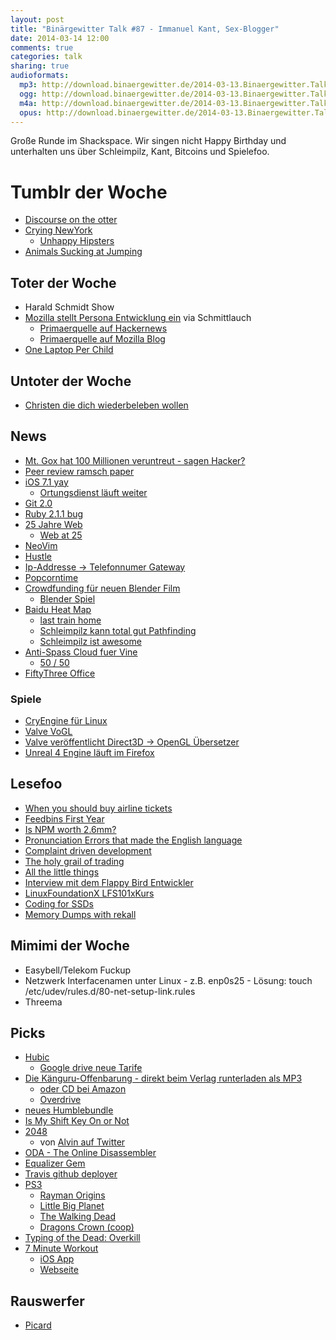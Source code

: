 ```yaml
---
layout: post
title: "Binärgewitter Talk #87 - Immanuel Kant, Sex-Blogger"
date: 2014-03-14 12:00
comments: true
categories: talk
sharing: true
audioformats:
  mp3: http://download.binaergewitter.de/2014-03-13.Binaergewitter.Talk.87.mp3
  ogg: http://download.binaergewitter.de/2014-03-13.Binaergewitter.Talk.87.ogg
  m4a: http://download.binaergewitter.de/2014-03-13.Binaergewitter.Talk.87.m4a
  opus: http://download.binaergewitter.de/2014-03-13.Binaergewitter.Talk.87.opus
---
```

Große Runde im Shackspace. Wir singen nicht Happy Birthday und unterhalten uns über Schleimpilz, Kant, Bitcoins und Spielefoo.

# Tumblr der Woche

- [Discourse on the otter]( http://discourseontheotter.tumblr.com/ )
- [Crying NewYork]( http://cryingnewyork.tumblr.com )
    * [Unhappy Hipsters]( http://unhappyhipsters.com/ )
- [Animals Sucking at Jumping]( http://animalssuckingatjumping.tumblr.com/ )

## Toter der Woche

- Harald Schmidt Show
- [Mozilla stellt Persona Entwicklung ein]( http://www.golem.de/news/login-dienst-mozilla-stellt-persona-entwicklung-ein-1403-105030.html ) via Schmittlauch
   - [Primaerquelle auf Hackernews]( https://news.ycombinator.com/item?id=7364465 )
   - [Primaerquelle auf Mozilla Blog]( https://wiki.mozilla.org/Identity/Persona_AAR )
- [One Laptop Per Child]( http://blog.laptop.org/2014/03/12/olpc-concentrating-on-its-core-values-education/#.UyCXtz19oygresponse )

## Untoter der Woche

- [Christen die dich wiederbeleben wollen]( http://www.vice.com/read/a-christian-group-needs-access-to-your-dead-so-they-can-ressurect-them )

## News

- [Mt. Gox hat 100 Millionen veruntreut - sagen Hacker?]( http://www.forbes.com/sites/andygreenberg/2014/03/09/hackers-hit-mt-gox-exchanges-ceo-claim-to-publish-evidence-of-fraud/ )
- [Peer review ramsch paper]( http://www.nature.com/news/publishers-withdraw-more-than-120-gibberish-papers-1.14763 )
- [iOS 7.1 yay]( http://www.apple.com/ios/ios7-update/ )
    - [Ortungsdienst läuft weiter](http://www.heise.de/newsticker/meldung/iOS-7-1-App-Beenden-laesst-Standortdienste-weiterlaufen-2143808.html )
- [Git 2.0]( https://git.kernel.org/cgit/git/git.git/tree/Documentation/RelNotes/2.0.0.txt )
- [Ruby 2.1.1 bug]( https://www.ruby-lang.org/en/news/2014/03/10/regression-of-hash-reject-in-ruby-2-1-1/ )
- [25 Jahre Web]( http://home.web.cern.ch/about/updates/2014/03/world-wide-web-born-cern-25-years-ago )
    * [Web at 25]( http://www.webat25.org/ )
- [NeoVim]( http://neovim.org/ )
- [Hustle]( https://github.com/chango/hustle )
- [Ip-Addresse -> Telefonnumer Gateway]( http://torrentfreak.com/privacy-disaster-type-ip-address-get-internet-users-phone-number-140307/ )
- [Popcorntime]( http://getpopcornti.me/ )
- [Crowdfunding für neuen Blender Film]( http://www.heise.de/newsticker/meldung/Blender-Foundation-Crowdfunding-fuer-Open-Source-Langfilm-2140865.html )
    - [Blender Spiel]( http://www.yofrankie.org/ )
- [Baidu Heat Map]( http://www.techinasia.com/baidu-data-track-worlds-largest-human-movement-chinese-year-begins/ )
    * [last train home]( http://www.imdb.com/title/tt1512201/ )
    * [Schleimpilz kann total gut Pathfinding]( http://www.youtube.com/watch?v=BZUQQmcR5-g )
    * [Schleimpilz ist awesome]( http://www.wired.com/wiredscience/2010/01/slime-mold-grows-network-just-like-tokyo-rail-system/ )
- [Anti-Spass Cloud fuer Vine]( http://arstechnica.com/business/2014/03/internet-is-a-little-less-for-porn-vine-bans-explicit-sexual-content/ )
    * [50 / 50]( http://www.reddit.com/r/FiftyFifty/ )
- [FiftyThree Office]( http://www.fastcolabs.com/3027542/inside-fiftythrees-jaw-dropping-new-office-space )

### Spiele

- [CryEngine für Linux]( http://www.heise.de/newsticker/meldung/Crytek-kuendigt-Linux-Support-fuer-seine-CryEngine-an-2140512.html )
- [Valve VoGL]( https://github.com/ValveSoftware/vogl )
- [Valve veröffentlicht Direct3D -> OpenGL Übersetzer]( https://github.com/ValveSoftware/ToGL )
- [Unreal 4 Engine läuft im Firefox]( https://blog.mozilla.org/blog/2014/03/12/mozilla-and-epic-preview-unreal-engine-4-running-in-firefox/ )

## Lesefoo

- [When you should buy airline tickets]( http://www.cheapair.com/blog/travel-tips/when-should-you-buy-your-airline-ticket-heres-what-our-data-has-to-say/ )
- [Feedbins First Year]( http://blog.feedbin.me/2014/03/11/feedbins-first-year/ )
- [Is NPM worth 2.6mm?]( http://words.steveklabnik.com/is-npm-worth-26mm )
- [Pronunciation Errors that made the English language]( http://www.theguardian.com/commentisfree/2014/mar/11/pronunciation-errors-english-language )
- [Complaint driven development]( http://www.codinghorror.com/blog/2014/02/complaint-driven-development.html )
- [The holy grail of trading]( http://www.zerohedge.com/news/2014-03-10/holy-grail-trading-has-been-found-hft-firm-reveals-1-losing-trading-day-1238-days-tr )
- [All the little things]( https://speakerdeck.com/skmetz/all-the-little-things-rubyonales )
- [Interview mit dem Flappy Bird Entwickler]( http://www.rollingstone.com/culture/news/the-flight-of-the-birdman-flappy-bird-creator-dong-nguyen-speaks-out-20140311 )
- [LinuxFoundationX LFS101x]( https://www.edx.org/course/linuxfoundationx/linuxfoundationx-lfs101x-introduction-1621 )[Kurs]( https://training.linuxfoundation.org/linux-courses/system-administration-training/introduction-to-linux )
- [Coding for SSDs]( http://codecapsule.com/2014/02/12/coding-for-ssds-part-1-introduction-and-table-of-contents/ )
- [Memory Dumps with rekall]( https://isc.sans.edu/diary/Linux+Memory+Dump+with+Rekall/17775 )

## Mimimi der Woche

- Easybell/Telekom Fuckup
- Netzwerk Interfacenamen unter Linux - z.B. enp0s25 - Lösung: touch /etc/udev/rules.d/80-net-setup-link.rules
- Threema

## Picks

- [Hubic]( https://hubic.com/en/offers/ )
  * [Google drive neue Tarife]( https://www.google.com/settings/storage )
- [Die Känguru-Offenbarung - direkt beim Verlag runterladen als MP3](
http://hoerbuch-hamburg.hoebu.de/releases/360123?lang=de ) 
    * [oder CD bei Amazon](http://www.amazon.de/gp/product/3869091355/ref=as_li_ss_tl?ie=UTF8&camp=1638&creative=19454&creativeASIN=3869091355&linkCode=as2&tag=trektrip )
    * [Overdrive]( http://www.overdrive.com/ )
- [neues Humblebundle](https://www.humblebundle.com/ )
- [Is My Shift Key On or Not]( http://ismyshiftkeyonornot.com/ )
- [2048]( http://gabrielecirulli.github.io/2048/ )
    * von [Alvin auf Twitter]( https://twitter.com/althavin/status/443498698916765696 )
- [ODA - The Online Disassembler]( http://onlinedisassembler.com )
- [Equalizer Gem]( https://github.com/dkubb/equalizer )
- [Travis github deployer]( https://github.com/basvodde/travis_github_deployer )
- [PS3]( http://amzn.to/1cXz204 )
    * [Rayman Origins]( http://amzn.to/1cXzmfz )
    * [Little Big Planet]( http://amzn.to/1gnXyvS )
    * [The Walking Dead]( http://amzn.to/1nnthmu )
    * [Dragons Crown (coop)]( http://www.amazon.de/Ignition-Entertainment-Dragons-Crown/dp/B0071L2O9G/?tag=krebsco-21 )
- [Typing of the Dead: Overkill]( http://fast2play.de/category/3667/the-typing-of-the-dead-overkill-steam-key/ )
- [7 Minute Workout]( http://well.blogs.nytimes.com/2013/05/09/the-scientific-7-minute-workout/?_php=true&_type=blogs&_r=0 )
    * [iOS App]( https://itunes.apple.com/de/app/7-minute-workout-challenge/id680170305?l=en&mt=8 )
    * [Webseite]( http://www.7-min.com/ )

## Rauswerfer

- [Picard]( https://www.youtube.com/watch?v=X6oUz1v17Uo#t=10s )
